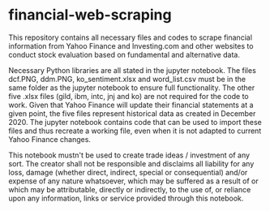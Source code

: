 # financial-web-scraping
This repository contains all necessary files and codes to scrape financial information from Yahoo Finance and Investing.com and other websites to conduct stock evaluation based on fundamental and alternative data.

Necessary Python libraries are all stated in the jupyter notebook. The files dcf.PNG, ddm.PNG, ko_sentiment.xlsx and word_list.csv must be in the same folder as the jupyter notebook to ensure full functionality. The other five .xlsx files (gild, ibm, intc, jnj and ko) are not required for the code to work. Given that Yahoo Finance will update their financial statements at a given point, the five files represent historical data as created in December 2020. The jupyter notebook contains code that can be used to import these files and thus recreate a working file, even when it is not adapted to current Yahoo Finance changes.

This notebook mustn't be used to create trade ideas / investment of any sort.
The creator shall not be responsible and disclaims all liability for any loss, damage (whether direct, indirect, special or consequential) and/or expense of any nature whatsoever, which may be suffered as a result of or which may be attributable, directly or indirectly, to the use of, or reliance upon any information, links or service provided through this notebook.
